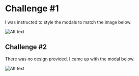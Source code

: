 # Challenge #1
I was instructed to style the modals to match the image below.

![Alt text](../challenge_1/assets/challenge1-shot.png?raw=true "challenge1-shot")

## Challenge #2
There was no design provided. I came up with the modal below.

![Alt text](../challenge_2/assets/challenge2-shot.png?raw=true "challenge1-shot")
